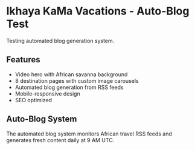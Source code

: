 # Ikhaya KaMa Vacations - Auto-Blog Test

Testing automated blog generation system.

## Features
- Video hero with African savanna background
- 8 destination pages with custom image carousels  
- Automated blog generation from RSS feeds
- Mobile-responsive design
- SEO optimized

## Auto-Blog System
The automated blog system monitors African travel RSS feeds and generates fresh content daily at 9 AM UTC.
